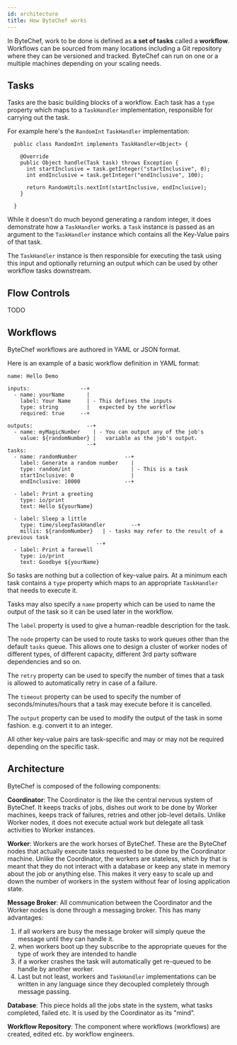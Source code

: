 ```yaml
---
id: architecture
title: How ByteChef works
---
```


In ByteChef, work to be done is defined as **a set of tasks** called a **workflow**. Workflows can be sourced from many locations including a Git repository where they can be versioned and tracked. ByteChef can run on one or a multiple machines depending on your scaling needs.

## Tasks

Tasks are the basic building blocks of a workflow. Each task has a `type` property which maps to a `TaskHandler` implementation, responsible for carrying out the task.

For example here's the `RandomInt` `TaskHandler` implementation:

```
  public class RandomInt implements TaskHandler<Object> {

    @Override
    public Object handle(Task task) throws Exception {
      int startInclusive = task.getInteger("startInclusive", 0);
      int endInclusive = task.getInteger("endInclusive", 100);
      
      return RandomUtils.nextInt(startInclusive, endInclusive);
    }
    
  }
```

While it doesn't do much beyond generating a random integer, it does  demonstrate how a `TaskHandler` works. a `Task` instance is passed as  an argument to
the `TaskHandler` instance which contains all the Key-Value pairs of that task.

The `TaskHandler` instance is then responsible for executing the task using this input and optionally returning an output which can be used by other workflow tasks downstream.

## Flow Controls

TODO

## Workflows

ByteChef workflows are authored in YAML or JSON format.

Here is an example of a basic workflow definition in YAML format:

```
name: Hello Demo

inputs:                --+
  - name: yourName       |
    label: Your Name     | - This defines the inputs
    type: string         |   expected by the workflow
    required: true     --+
    
outputs:                 --+
  - name: myMagicNumber    | - You can output any of the job's
    value: ${randomNumber} |   variable as the job's output.
                         --+   
tasks: 
  - name: randomNumber               --+
    label: Generate a random number    |
    type: random/int                   | - This is a task
    startInclusive: 0                  |
    endInclusive: 10000              --+
                            
  - label: Print a greeting 
    type: io/print        
    text: Hello ${yourName} 
                           
  - label: Sleep a little
    type: time/sleepTaskHandler        --+
    millis: ${randomNumber}   | - tasks may refer to the result of a previous task
                            --+
  - label: Print a farewell
    type: io/print
    text: Goodbye ${yourName}
```

So tasks are nothing but a collection of key-value pairs. At a minimum each task contains a `type` property which maps to an appropriate `TaskHandler` that needs to execute it.

Tasks may also specify a `name` property which can be used to name the output of the task so it can be used later in the workflow.

The `label` property is used to give a human-readble description for the task.

The `node` property can be used to route tasks to work queues other than the default `tasks` queue. This allows one to design a cluster of worker nodes of different types, of different capacity, different 3rd party software dependencies and so on.

The `retry` property can be used to specify the number of times that a task is allowed to automatically retry in case of a failure.

The `timeout` property can be used to specify the number of seconds/minutes/hours that a task may execute before it is cancelled.

The `output` property can be used to modify the output of the task in some fashion. e.g. convert it to an integer.

All other key-value pairs are task-specific and may or may not be required depending on the specific task.

## Architecture

ByteChef is composed of the following components:

**Coordinator**: The Coordinator is the like the central nervous system of ByteChef. It keeps tracks of jobs, dishes out work to be done by Worker machines, keeps track of failures, retries and other job-level details. Unlike Worker nodes, it does not execute actual work but delegate all task activities to Worker instances.

**Worker**: Workers are the work horses of ByteChef. These are the ByteChef nodes that actually execute tasks requested to be done by the Coordinator machine. Unlike the Coordinator, the workers are stateless, which by that is meant that they do not interact with a database or keep any state in memory about the job or anything else. This makes it very easy to scale up and down the number of workers in the system without fear of losing application state.

**Message Broker**:  All communication between the Coordinator and the Worker nodes is done through a messaging broker. This has many advantages:
1. if all workers are busy the message broker will simply queue the message until they can handle it.
2. when workers boot up they subscribe to the appropriate queues for the type of work they are intended to handle
3. if a worker crashes the task will automatically get re-queued to be handle by another worker.
4. Last but not least, workers and `TaskHandler` implementations can be written in any language since they decoupled completely through message passing.

**Database**: This piece holds all the jobs state in the system, what tasks completed, failed etc. It is used by the Coordinator as its "mind".

**Workflow Repository**: The component where workflows (workflows) are created, edited etc. by workflow engineers.
